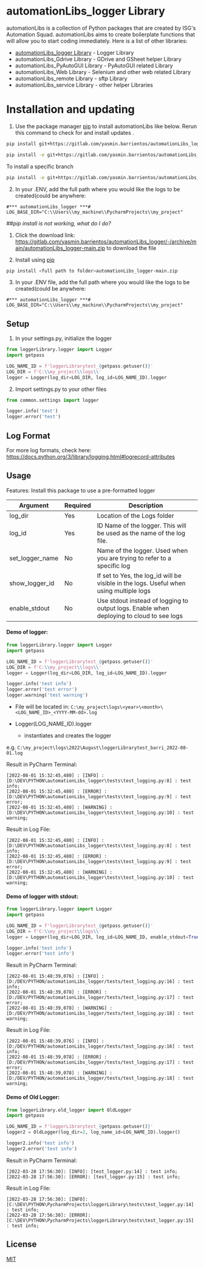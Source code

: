 # automationLibs_logger Library

automationLibs is a collection of Python packages that are created by ISG's Automation Squad. automationLibs aims to
create boilerplate functions that will allow you to start coding immediately. Here is a list of other libraries:

* [automationLibs_logger Library][1] - Logger Library
* automationLibs_Gdrive Library - GDrive and GSheet helper Library
* automationLibs_PyAutoGUI Library - PyAutoGUI related Library
* automationLibs_Web Library - Selenium and other web related Library
* automationLibs_remote Library - sftp Library
* automationLibs_service Library - other helper Libraries

[1]:https://gitlab.com/yasmin.barrientos/automationLibs_logger

# Installation and updating

1. Use the package manager [pip](https://pip.pypa.io/en/stable/) to install automationLibs like below. Rerun this
   command to check for and install updates .

```bash
pip install git+https://gitlab.com/yasmin.barrientos/automationLibs_logger.git

```

```bash
pip install -e git+https://gitlab.com/yasmin.barrientos/automationLibs_logger#egg=automationLibs_logger

```

To install a specific branch

```bash
pip install -e git+https://gitlab.com/yasmin.barrientos/automationLibs_logger.git@dev-ver01#egg=automationlibs-logger
```

2. In your .ENV, add the full path where you would like the logs to be created(could be anywhere:
```dotenv
#*** automationLibs_logger ***#
LOG_BASE_DIR="C:\\Users\\my_machine\\PycharmProjects\\my_project"
```

##_pip install is not working, what do I do?_
1. Click the download link: https://gitlab.com/yasmin.barrientos/automationLibs_logger/-/archive/main/automationLibs_logger-main.zip to download the file

2. Install using [pip](https://pip.pypa.io/en/stable/)

```bash
pip install <full path to folder>automationLibs_logger-main.zip
```

3. In your .ENV file, add the full path where you would like the logs to be created(could be anywhere:

```dotenv
#*** automationLibs_logger ***#
LOG_BASE_DIR="C:\\Users\\my_machine\\PycharmProjects\\my_project"
```

## Setup

1. In your settings.py, initialize the logger

```python
from loggerLibrary.logger import Logger
import getpass

LOG_NAME_ID = f'loggerLibrarytest_{getpass.getuser()}'
LOG_DIR = f'C:\\my_project\\logs\\'
logger = Logger(log_dir=LOG_DIR, log_id=LOG_NAME_ID).logger
```

2. Import settings.py to your other files

```python
from common.settings import logger

logger.info('test')
logger.error('test')

```

## Log Format

For more log formats, check here: https://docs.python.org/3/library/logging.html#logrecord-attributes

## Usage

Features:
Install this package to use a pre-formatted logger

|  Argument | Required  | Description  |
|---|---|---|
| log_dir  | Yes  | Location of the Logs folder  |
| log_id  | Yes  | ID Name of the logger. This will be used as the name of the log file.  |
| set_logger_name  | No  | Name of the logger. Used when you are trying to refer to a specific log  |
| show_logger_id  | No  | If set to Yes, the log_id will be visible in the logs. Useful when using multiple logs  |
| enable_stdout  | No  | Use stdout instead of logging to output logs. Enable when deploying to cloud to see logs  |

#### Demo of logger:

```python
from loggerLibrary.logger import Logger
import getpass

LOG_NAME_ID = f'loggerLibrarytest_{getpass.getuser()}'
LOG_DIR = f'C:\\my_project\\logs\\'
logger = Logger(log_dir=LOG_DIR, log_id=LOG_NAME_ID).logger

logger.info('test info')
logger.error('test error')
logger.warning('test warning')
```

* File will be located in:
  `C:\my_project\logs\<year>\<month>\<LOG_NAME_ID>_<YYYY-MM-dd>.log`

* Logger(LOG_NAME_ID).logger
    * instantiates and creates the logger

e.g. `C:\my_project\logs\2022\August\loggerLibrarytest_barri_2022-08-01.log`

Result in PyCharm Terminal:

```log
[2022-08-01 15:32:45,480] : [INFO] : [D:\DEV\PYTHON\automationLibs_logger\tests\test_logging.py:8] : test info;
[2022-08-01 15:32:45,480] : [ERROR] : [D:\DEV\PYTHON\automationLibs_logger\tests\test_logging.py:9] : test error;
[2022-08-01 15:32:45,480] : [WARNING] : [D:\DEV\PYTHON\automationLibs_logger\tests\test_logging.py:10] : test warning;
```

Result in Log File:

```log
[2022-08-01 15:32:45,480] : [INFO] : [D:\DEV\PYTHON\automationLibs_logger\tests\test_logging.py:8] : test info;
[2022-08-01 15:32:45,480] : [ERROR] : [D:\DEV\PYTHON\automationLibs_logger\tests\test_logging.py:9] : test error;
[2022-08-01 15:32:45,480] : [WARNING] : [D:\DEV\PYTHON\automationLibs_logger\tests\test_logging.py:10] : test warning;
```

#### Demo of logger with stdout:

```python
from loggerLibrary.logger import Logger
import getpass

LOG_NAME_ID = f'loggerLibrarytest_{getpass.getuser()}'
LOG_DIR = f'C:\\my_project\\logs\\'
logger = Logger(log_dir=LOG_DIR, log_id=LOG_NAME_ID, enable_stdout=True).logger

logger.info('test info')
logger.error('test info')
```

Result in PyCharm Terminal:

```log
[2022-08-01 15:48:39,076] : [INFO] : [D:/DEV/PYTHON/automationLibs_logger/tests/test_logging.py:16] : test info;
[2022-08-01 15:48:39,078] : [ERROR] : [D:/DEV/PYTHON/automationLibs_logger/tests/test_logging.py:17] : test error;
[2022-08-01 15:48:39,078] : [WARNING] : [D:/DEV/PYTHON/automationLibs_logger/tests/test_logging.py:18] : test warning;
```

Result in Log File:

```log
[2022-08-01 15:48:39,076] : [INFO] : [D:/DEV/PYTHON/automationLibs_logger/tests/test_logging.py:16] : test info;
[2022-08-01 15:48:39,078] : [ERROR] : [D:/DEV/PYTHON/automationLibs_logger/tests/test_logging.py:17] : test error;
[2022-08-01 15:48:39,078] : [WARNING] : [D:/DEV/PYTHON/automationLibs_logger/tests/test_logging.py:18] : test warning;
```

#### Demo of Old Logger:

```python
from loggerLibrary.old_logger import OldLogger
import getpass

LOG_NAME_ID = f'loggerLibrarytest_{getpass.getuser()}'
logger2 = OldLogger(log_dir=2, log_name_id=LOG_NAME_ID).logger()

logger2.info('test info')
logger2.error('test info')

```

Result in PyCharm Terminal:

```log
[2022-03-28 17:56:30]: [INFO]: [test_logger.py:14] : test info;
[2022-03-28 17:56:30]: [ERROR]: [test_logger.py:15] : test info;
```

Result in Log File:

```log
[2022-03-28 17:56:30]: [INFO]: [C:\DEV\PYTHON\PycharmProjects\loggerLibrary\tests\test_logger.py:14] : test info;
[2022-03-28 17:56:30]: [ERROR]: [C:\DEV\PYTHON\PycharmProjects\loggerLibrary\tests\test_logger.py:15] : test info;
```

## License

[MIT](https://choosealicense.com/licenses/mit/)
